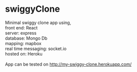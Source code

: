 # swiggyClone

Minimal swiggy clone app using, <br/>
front end: React <br/>
server: express <br/>
database: Mongo Db <br/>
mapping: mapbox <br/>
real time messaging: socket.io <br/>
hosted on: Heroku <br/>
<br/>
App can be tested on http://my-swiggy-clone.herokuapp.com/ <br/>
